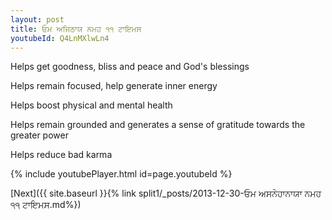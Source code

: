 ```yaml
---
layout: post
title: ਓਮ ਅਜਿਠਾਯ ਨਮਹ ੧੧ ਟਾਇਮਸ
youtubeId: Q4LnMXlwLn4
---
```

 
 
Helps get goodness, bliss and peace and God's blessings
 
Helps remain focused, help generate inner energy 
 
Helps boost physical and mental health 
 
Helps remain grounded and generates a sense of gratitude towards the greater power 
 
Helps reduce bad karma
 
 
 
 


{% include youtubePlayer.html id=page.youtubeId %}
 
[Next]({{ site.baseurl }}{% link  split1/_posts/2013-12-30-ਓਮ ਅਸਨੇਹਾਨਾਯਾ ਨਮਹ ੧੧ ਟਾਇਮਸ.md%})
 
